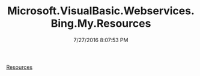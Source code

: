 ﻿---
title: Microsoft.VisualBasic.Webservices.Bing.My.Resources
date: 7/27/2016 8:07:53 PM
---

[Resources](T-Microsoft.VisualBasic.Webservices.Bing.My.Resources.Resources.html)
